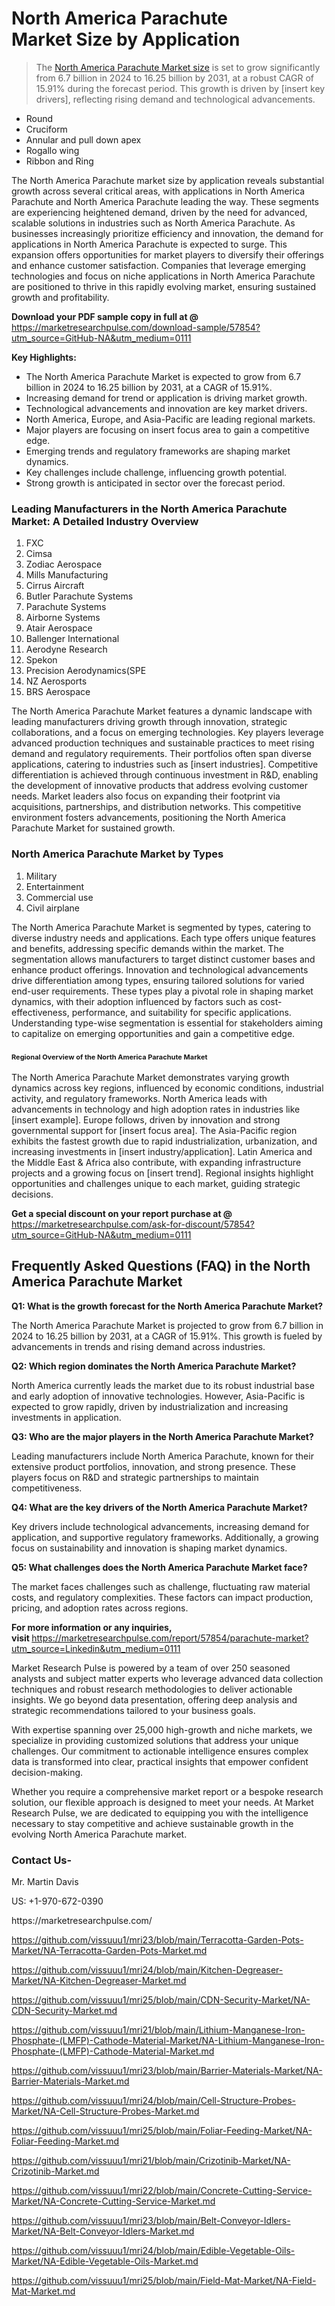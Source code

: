 <h1>North America Parachute Market&nbsp;Size by Application</h1><blockquote><p>The <a href="https://marketresearchpulse.com/download-sample/57854?utm_source=GitHub-NA&amp;utm_medium=0111">North America Parachute Market size</a> is set to grow significantly from 6.7 billion in 2024 to 16.25 billion by 2031, at a robust CAGR of 15.91% during the forecast period. This growth is driven by [insert key drivers], reflecting rising demand and technological advancements.</p></blockquote><ul><li>Round<li> Cruciform<li> Annular and pull down apex<li> Rogallo wing<li> Ribbon and Ring</li></ul><p>The North America Parachute market size by application reveals substantial growth across several critical areas, with applications in North America Parachute and North America Parachute leading the way. These segments are experiencing heightened demand, driven by the need for advanced, scalable solutions in industries such as North America Parachute. As businesses increasingly prioritize efficiency and innovation, the demand for applications in North America Parachute is expected to surge. This expansion offers opportunities for market players to diversify their offerings and enhance customer satisfaction. Companies that leverage emerging technologies and focus on niche applications in North America Parachute are positioned to thrive in this rapidly evolving market, ensuring sustained growth and profitability.</p><p><strong>Download your PDF sample copy in full at @ </strong><a href="https://marketresearchpulse.com/download-sample/57854?utm_source=GitHub-NA&amp;utm_medium=0111">https://marketresearchpulse.com/download-sample/57854?utm_source=GitHub-NA&amp;utm_medium=0111</a></p><p><strong>Key Highlights: </strong></p><ul><li>The North America Parachute Market is expected to grow from 6.7 billion in 2024 to 16.25 billion by 2031, at a CAGR of 15.91%.</li><li>Increasing demand for trend or application is driving market growth.</li><li>Technological advancements and innovation are key market drivers.</li><li>North America, Europe, and Asia-Pacific are leading regional markets.</li><li>Major players are focusing on insert focus area to gain a competitive edge.</li><li>Emerging trends and regulatory frameworks are shaping market dynamics.</li><li>Key challenges include challenge, influencing growth potential.</li><li>Strong growth is anticipated in sector over the forecast period.</li></ul><h3>Leading Manufacturers in the North America Parachute Market: A Detailed Industry Overview</h3><ol><li>FXC</li><li>Cimsa</li><li>Zodiac Aerospace</li><li>Mills Manufacturing</li><li>Cirrus Aircraft</li><li>Butler Parachute Systems</li><li>Parachute Systems</li><li>Airborne Systems</li><li>Atair Aerospace</li><li>Ballenger International</li><li>Aerodyne Research</li><li>Spekon</li><li>Precision Aerodynamics(SPE </li><li>NZ Aerosports</li><li>BRS Aerospace</li></ol><div class="flex max-w-full flex-col flex-grow"><div class="min-h-8 text-message flex w-full flex-col items-end gap-2 whitespace-normal break-words [.text-message+&amp;]:mt-5" dir="auto" data-message-author-role="assistant" data-message-id="fd8432e4-4910-450d-b182-61b7bfb0a01f" data-message-model-slug="gpt-4o"><div class="flex w-full flex-col gap-1 empty:hidden first:pt-[3px]"><div class="markdown prose w-full break-words dark:prose-invert light"><p>The North America Parachute Market features a dynamic landscape with leading manufacturers driving growth through innovation, strategic collaborations, and a focus on emerging technologies. Key players leverage advanced production techniques and sustainable practices to meet rising demand and regulatory requirements. Their portfolios often span diverse applications, catering to industries such as [insert industries]. Competitive differentiation is achieved through continuous investment in R&amp;D, enabling the development of innovative products that address evolving customer needs. Market leaders also focus on expanding their footprint via acquisitions, partnerships, and distribution networks. This competitive environment fosters advancements, positioning the North America Parachute Market for sustained growth.</p></div></div></div></div><h3>North America Parachute Market by Types</h3><ol><li>Military<li> Entertainment<li> Commercial use<li> Civil airplane</li></ol><div class="flex max-w-full flex-col flex-grow"><div class="min-h-8 text-message flex w-full flex-col items-end gap-2 whitespace-normal break-words [.text-message+&amp;]:mt-5" dir="auto" data-message-author-role="assistant" data-message-id="084470be-0bb7-4664-bddf-5156b4f41249" data-message-model-slug="gpt-4o-mini"><div class="flex w-full flex-col gap-1 empty:hidden first:pt-[3px]"><div class="markdown prose w-full break-words dark:prose-invert light"><p>The North America Parachute Market is segmented by types, catering to diverse industry needs and applications. Each type offers unique features and benefits, addressing specific demands within the market. The segmentation allows manufacturers to target distinct customer bases and enhance product offerings. Innovation and technological advancements drive differentiation among types, ensuring tailored solutions for varied end-user requirements. These types play a pivotal role in shaping market dynamics, with their adoption influenced by factors such as cost-effectiveness, performance, and suitability for specific applications. Understanding type-wise segmentation is essential for stakeholders aiming to capitalize on emerging opportunities and gain a competitive edge.</p></div></div></div></div><h3><span style="font-size: 11px;">Regional Overview of the North America Parachute Market</span></h3><div class="flex max-w-full flex-col flex-grow"><div class="min-h-8 text-message flex w-full flex-col items-end gap-2 whitespace-normal break-words [.text-message+&amp;]:mt-5" dir="auto" data-message-author-role="assistant" data-message-id="e9038762-ce64-4e30-91c9-9bd413514231" data-message-model-slug="gpt-4o-mini"><div class="flex w-full flex-col gap-1 empty:hidden first:pt-[3px]"><div class="markdown prose w-full break-words dark:prose-invert light"><p>The North America Parachute Market demonstrates varying growth dynamics across key regions, influenced by economic conditions, industrial activity, and regulatory frameworks. North America leads with advancements in technology and high adoption rates in industries like [insert example]. Europe follows, driven by innovation and strong governmental support for [insert focus area]. The Asia-Pacific region exhibits the fastest growth due to rapid industrialization, urbanization, and increasing investments in [insert industry/application]. Latin America and the Middle East &amp; Africa also contribute, with expanding infrastructure projects and a growing focus on [insert trend]. Regional insights highlight opportunities and challenges unique to each market, guiding strategic decisions.</p></div></div></div></div><p><strong>Get a special discount on your report purchase at @ </strong><a href="https://marketresearchpulse.com/ask-for-discount/57854?utm_source=GitHub-NA&amp;utm_medium=0111">https://marketresearchpulse.com/ask-for-discount/57854?utm_source=GitHub-NA&amp;utm_medium=0111</a></p><h2>Frequently Asked Questions (FAQ) in the North America Parachute Market</h2><p><strong>Q1: What is the growth forecast for the North America Parachute Market?</strong></p><p>The North America Parachute Market is projected to grow from 6.7 billion in 2024 to 16.25 billion by 2031, at a CAGR of 15.91%. This growth is fueled by advancements in trends and rising demand across industries.</p><p><strong>Q2: Which region dominates the North America Parachute Market?</strong></p><p>North America currently leads the market due to its robust industrial base and early adoption of innovative technologies. However, Asia-Pacific is expected to grow rapidly, driven by industrialization and increasing investments in application.</p><p><strong>Q3: Who are the major players in the North America Parachute Market?</strong></p><p>Leading manufacturers include North America Parachute, known for their extensive product portfolios, innovation, and strong presence. These players focus on R&amp;D and strategic partnerships to maintain competitiveness.</p><p><strong>Q4: What are the key drivers of the North America Parachute Market?</strong></p><p>Key drivers include technological advancements, increasing demand for application, and supportive regulatory frameworks. Additionally, a growing focus on sustainability and innovation is shaping market dynamics.</p><p><strong>Q5: What challenges does the North America Parachute Market face?</strong></p><p>The market faces challenges such as challenge, fluctuating raw material costs, and regulatory complexities. These factors can impact production, pricing, and adoption rates across regions.</p><p><strong>For more information or any inquiries, visit&nbsp;</strong><a href="https://marketresearchpulse.com/report/57854/parachute-market?utm_source=Linkedin&utm_medium=0111">https://marketresearchpulse.com/report/57854/parachute-market?utm_source=Linkedin&utm_medium=0111</a></p><p>Market Research Pulse is powered by a team of over 250 seasoned analysts and subject matter experts who leverage advanced data collection techniques and robust research methodologies to deliver actionable insights. We go beyond data presentation, offering deep analysis and strategic recommendations tailored to your business goals.</p><p>With expertise spanning over 25,000 high-growth and niche markets, we specialize in providing customized solutions that address your unique challenges. Our commitment to actionable intelligence ensures complex data is transformed into clear, practical insights that empower confident decision-making.</p><p>Whether you require a comprehensive market report or a bespoke research solution, our flexible approach is designed to meet your needs. At Market Research Pulse, we are dedicated to equipping you with the intelligence necessary to stay competitive and achieve sustainable growth in the evolving North America Parachute market.</p><h3><strong>Contact Us-</strong></h3><p>Mr. Martin Davis</p><p>US: +1-970-672-0390</p><p>https://marketresearchpulse.com/</p><p><a href="https://github.com/vissuuu1/mri23/blob/main/Terracotta-Garden-Pots-Market/NA-Terracotta-Garden-Pots-Market.md">https://github.com/vissuuu1/mri23/blob/main/Terracotta-Garden-Pots-Market/NA-Terracotta-Garden-Pots-Market.md</a></p><p><a href="https://github.com/vissuuu1/mri24/blob/main/Kitchen-Degreaser-Market/NA-Kitchen-Degreaser-Market.md">https://github.com/vissuuu1/mri24/blob/main/Kitchen-Degreaser-Market/NA-Kitchen-Degreaser-Market.md</a></p><p><a href="https://github.com/vissuuu1/mri25/blob/main/CDN-Security-Market/NA-CDN-Security-Market.md">https://github.com/vissuuu1/mri25/blob/main/CDN-Security-Market/NA-CDN-Security-Market.md</a></p><p><a href="https://github.com/vissuuu1/mri21/blob/main/Lithium-Manganese-Iron-Phosphate-(LMFP)-Cathode-Material-Market/NA-Lithium-Manganese-Iron-Phosphate-(LMFP)-Cathode-Material-Market.md">https://github.com/vissuuu1/mri21/blob/main/Lithium-Manganese-Iron-Phosphate-(LMFP)-Cathode-Material-Market/NA-Lithium-Manganese-Iron-Phosphate-(LMFP)-Cathode-Material-Market.md</a></p><p><a href="https://github.com/vissuuu1/mri23/blob/main/Barrier-Materials-Market/NA-Barrier-Materials-Market.md">https://github.com/vissuuu1/mri23/blob/main/Barrier-Materials-Market/NA-Barrier-Materials-Market.md</a></p><p><a href="https://github.com/vissuuu1/mri24/blob/main/Cell-Structure-Probes-Market/NA-Cell-Structure-Probes-Market.md">https://github.com/vissuuu1/mri24/blob/main/Cell-Structure-Probes-Market/NA-Cell-Structure-Probes-Market.md</a></p><p><a href="https://github.com/vissuuu1/mri25/blob/main/Foliar-Feeding-Market/NA-Foliar-Feeding-Market.md">https://github.com/vissuuu1/mri25/blob/main/Foliar-Feeding-Market/NA-Foliar-Feeding-Market.md</a></p><p><a href="https://github.com/vissuuu1/mri21/blob/main/Crizotinib-Market/NA-Crizotinib-Market.md">https://github.com/vissuuu1/mri21/blob/main/Crizotinib-Market/NA-Crizotinib-Market.md</a></p><p><a href="https://github.com/vissuuu1/mri22/blob/main/Concrete-Cutting-Service-Market/NA-Concrete-Cutting-Service-Market.md">https://github.com/vissuuu1/mri22/blob/main/Concrete-Cutting-Service-Market/NA-Concrete-Cutting-Service-Market.md</a></p><p><a href="https://github.com/vissuuu1/mri23/blob/main/Belt-Conveyor-Idlers-Market/NA-Belt-Conveyor-Idlers-Market.md">https://github.com/vissuuu1/mri23/blob/main/Belt-Conveyor-Idlers-Market/NA-Belt-Conveyor-Idlers-Market.md</a></p><p><a href="https://github.com/vissuuu1/mri24/blob/main/Edible-Vegetable-Oils-Market/NA-Edible-Vegetable-Oils-Market.md">https://github.com/vissuuu1/mri24/blob/main/Edible-Vegetable-Oils-Market/NA-Edible-Vegetable-Oils-Market.md</a></p><p><a href="https://github.com/vissuuu1/mri25/blob/main/Field-Mat-Market/NA-Field-Mat-Market.md">https://github.com/vissuuu1/mri25/blob/main/Field-Mat-Market/NA-Field-Mat-Market.md</a></p>
